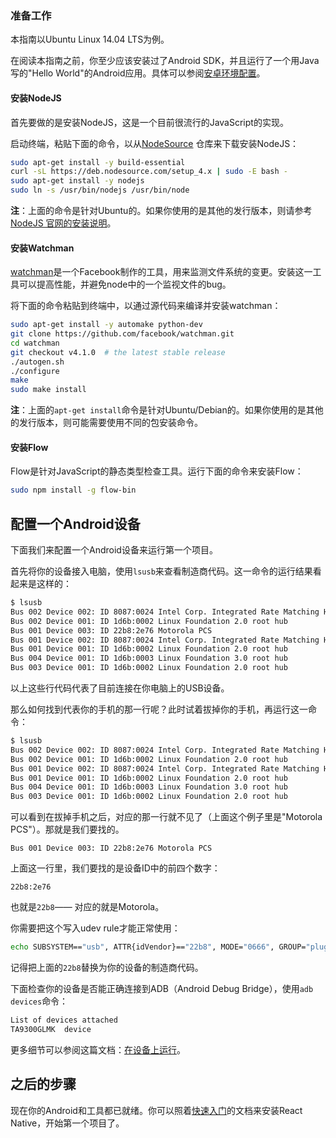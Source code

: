 ### 准备工作

本指南以Ubuntu Linux 14.04 LTS为例。

在阅读本指南之前，你至少应该安装过了Android SDK，并且运行了一个用Java写的"Hello World"的Android应用。具体可以参阅[安卓环境配置](android-setup.html)。

#### 安装NodeJS

首先要做的是安装NodeJS，这是一个目前很流行的JavaScript的实现。

启动终端，粘贴下面的命令，以从[NodeSource](https://nodesource.com/) 仓库来下载安装NodeJS：

```sh
sudo apt-get install -y build-essential
curl -sL https://deb.nodesource.com/setup_4.x | sudo -E bash -
sudo apt-get install -y nodejs
sudo ln -s /usr/bin/nodejs /usr/bin/node
```
__注__：上面的命令是针对Ubuntu的。如果你使用的是其他的发行版本，则请参考[NodeJS 官网的安装说明](https://nodejs.org/en/download/)。

#### 安装Watchman

[watchman](https://facebook.github.io/watchman/docs/install.html)是一个Facebook制作的工具，用来监测文件系统的变更。安装这一工具可以提高性能，并避免node中的一个监视文件的bug。

将下面的命令粘贴到终端中，以通过源代码来编译并安装watchman：

```sh
sudo apt-get install -y automake python-dev
git clone https://github.com/facebook/watchman.git
cd watchman
git checkout v4.1.0  # the latest stable release
./autogen.sh
./configure
make
sudo make install
```
__注__：上面的```apt-get install```命令是针对Ubuntu/Debian的。如果你使用的是其他的发行版本，则可能需要使用不同的包安装命令。

#### 安装Flow

Flow是针对JavaScript的静态类型检查工具。运行下面的命令来安装Flow：

```sh
sudo npm install -g flow-bin
```

## 配置一个Android设备

下面我们来配置一个Android设备来运行第一个项目。

首先将你的设备接入电脑，使用`lsusb`来查看制造商代码。这一命令的运行结果看起来是这样的：

```bash
$ lsusb
Bus 002 Device 002: ID 8087:0024 Intel Corp. Integrated Rate Matching Hub
Bus 002 Device 001: ID 1d6b:0002 Linux Foundation 2.0 root hub
Bus 001 Device 003: ID 22b8:2e76 Motorola PCS 
Bus 001 Device 002: ID 8087:0024 Intel Corp. Integrated Rate Matching Hub
Bus 001 Device 001: ID 1d6b:0002 Linux Foundation 2.0 root hub
Bus 004 Device 001: ID 1d6b:0003 Linux Foundation 3.0 root hub
Bus 003 Device 001: ID 1d6b:0002 Linux Foundation 2.0 root hub
```
以上这些行代码代表了目前连接在你电脑上的USB设备。

那么如何找到代表你的手机的那一行呢？此时试着拔掉你的手机，再运行这一命令：

```bash
$ lsusb
Bus 002 Device 002: ID 8087:0024 Intel Corp. Integrated Rate Matching Hub
Bus 002 Device 001: ID 1d6b:0002 Linux Foundation 2.0 root hub
Bus 001 Device 002: ID 8087:0024 Intel Corp. Integrated Rate Matching Hub
Bus 001 Device 001: ID 1d6b:0002 Linux Foundation 2.0 root hub
Bus 004 Device 001: ID 1d6b:0003 Linux Foundation 3.0 root hub
Bus 003 Device 001: ID 1d6b:0002 Linux Foundation 2.0 root hub
```
可以看到在拔掉手机之后，对应的那一行就不见了（上面这个例子里是"Motorola PCS"）。那就是我们要找的。 

`Bus 001 Device 003: ID 22b8:2e76 Motorola PCS`

上面这一行里，我们要找的是设备ID中的前四个数字：

`22b8:2e76` 

也就是`22b8`—— 对应的就是Motorola。

你需要把这个写入udev rule才能正常使用：

```sh
echo SUBSYSTEM=="usb", ATTR{idVendor}=="22b8", MODE="0666", GROUP="plugdev" | sudo tee /etc/udev/rules.d/51-android-usb.rules
```

记得把上面的`22b8`替换为你的设备的制造商代码。

下面检查你的设备是否能正确连接到ADB（Android Debug Bridge），使用`adb devices`命令：

```bash
List of devices attached
TA9300GLMK	device
```

更多细节可以参阅这篇文档：[在设备上运行](running-on-device-android.html)。

## 之后的步骤

现在你的Android和工具都已就绪。你可以照着[快速入门](getting-started.html#quick-start)的文档来安装React Native，开始第一个项目了。
